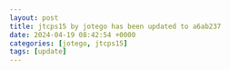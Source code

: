 ```yaml
---
layout: post
title: jtcps15 by jotego has been updated to a6ab237
date: 2024-04-19 08:42:54 +0000
categories: [jotego, jtcps15]
tags: [update]
---
```


